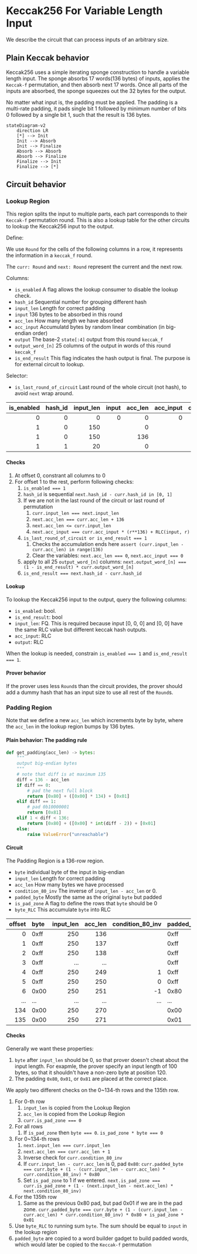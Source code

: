 # Keccak256 For Variable Length Input

We describe the circuit that can process inputs of an arbitrary size.

## Plain Keccak behavior

Keccak256 uses a simple iterating sponge construction to handle a variable length input. The sponge absorbs 17 words(136 bytes) of inputs, applies the `Keccak-f` permutation, and then absorb next 17 words. Once all parts of the inputs are absorbed, the sponge squeezes out the 32 bytes for the output.

No matter what input is, the padding must be applied. The padding is a multi-rate padding, it pads single bit 1 followed by minimum number of bits 0 followed by a single bit 1, such that the result is 136 bytes.

```mermaid
stateDiagram-v2
    direction LR
    [*] --> Init
    Init --> Absorb
    Init --> Finalize
    Absorb --> Absorb
    Absorb --> Finalize
    Finalize --> Init
    Finalize --> [*]
```

## Circuit behavior

### Lookup Region

This region splits the input to multiple parts, each part corresponds to their `Keccak-f` permutation round.
This is also a lookup table for the other circuits to lookup the Keccak256 input to the output.

Define:

We use `Round` for the cells of the following columns in a row, it represents the information in a `keccak_f` round.

The `curr: Round` and `next: Round` represent the current and the next row.

Columns:

- `is_enabled` A flag allows the lookup consumer to disable the lookup check.
- `hash_id` Sequential number for grouping different hash
- `input_len` Length for correct padding
- `input` 136 bytes to be absorbed in this round
- `acc_len` How many length we have absorbed
- `acc_input` Accumulatd bytes by random linear combination (in big-endian order)
- `output` The base-2 `state[:4]` output from this round `keccak_f`
- `output_word_[n]` 25 columns of the output in words of this round `keccak_f`
- `is_end_result` This flag indicates the hash output is final. The purpose is for external circuit to lookup.

Selector:

- `is_last_round_of_circuit` Last round of the whole circuit (not hash), to avoid `next` wrap around.

| is_enabled | hash_id | input_len | input | acc_len | acc_input | output | is_end_result | output_word_0 | output_word_1 | output_word_2 | output_word\_... |
| ---------: | ------: | --------: | ----: | ------: | --------: | -----: | ------------: | ------------: | ------------: | ------------: | ---------------: |
|          0 |       0 |         0 |     0 |       0 |         0 |      0 |             0 |             0 |             0 |             0 |                0 |
|          1 |       0 |       150 |       |       0 |           |        |             0 |               |               |               |                  |
|          1 |       0 |       150 |       |     136 |           |        |             1 |               |               |               |                  |
|          1 |       1 |        20 |       |       0 |           |        |             1 |               |               |               |                  |

#### Checks

1. At offset 0, constrant all columns to 0
2. For offset 1 to the rest, perform following checks:
   1. `is_enabled === 1`
   2. `hash_id` is sequential `next.hash_id - curr.hash_id in [0, 1]`
   3. If we are not in the last round of the circuit or last round of permutation
      1. `curr.input_len === next.input_len`
      2. `next.acc_len === curr.acc_len + 136`
      3. `next.acc_len <= curr.input_len`
      4. `next.acc_input === curr.acc_input * (r**136) + RLC(input, r)`
   4. `is_last_round_of_circuit or is_end_result === 1`
      1. Checks the accumulation ends here `assert (curr.input_len - curr.acc_len) in range(136)`
      2. Clear the variables:  `next.acc_len === 0`, `next.acc_input === 0`
   5. apply to all 25 `output_word_[n]` columns: `next.output_word_[n] === (1 - is_end_result) * curr.output_word_[n]`
   6. `is_end_result === next.hash_id - curr.hash_id`

#### Lookup

To lookup the Keccak256 input to the output, query the following columns:

- `is_enabled`: bool.
- `is_end_result`: bool
- `input_len`: FQ. This is required because input \[0, 0, 0\] and \[0, 0\] have the same RLC value but different keccak hash outputs.
- `acc_input`: RLC
- `output`: RLC

When the lookup is needed, constrain `is_enabled === 1` and `is_end_result === 1`.

#### Prover behavior

If the prover uses less `Round`s than the circuit provides, the prover should add a dummy hash that has an input size to use all rest of the `Round`s.

### Padding Region

Note that we define a new `acc_len` which increments byte by byte, where the `acc_len` in the lookup region bumps by 136 bytes.

#### Plain behavior: The padding rule

```python
def get_padding(acc_len) -> bytes:
    """
    output big-endian bytes
    """
    # note that diff is at maximum 135
    diff = 136 - acc_len
    if diff == 0:
        # pad the next full block
        return [0x80] + ([0x00] * 134) + [0x01]
    elif diff == 1:
        # pad 0b10000001
        return [0x81]
    elif 1 < diff < 136:
        return [0x80] + ([0x00] * int(diff - 2)) + [0x01]
    else:
        raise ValueError("unreachable")
```

#### Circuit

The Padding Region is a 136-row region.

- `byte` individual byte of the input in big-endian
- `input_len` Length for correct padding
- `acc_len` How many bytes we have processed
- `condition_80_inv` The inverse of `input_len - acc_len` or 0.
- `padded_byte` Mostly the same as the original `byte` but padded
- `is_pad_zone` A flag to define the rows that `byte` should be 0
- `byte_RLC` This accumulate `byte` into RLC

| offset | byte | input_len | acc_len | condition_80_inv | padded_byte | is_pad_zone | byte_RLC |
| -----: | :--- | --------: | ------: | ---------------: | :---------- | ----------: | -------- |
|      0 | 0xff |       250 |     136 |                  | 0xff        |           0 |          |
|      1 | 0xff |       250 |     137 |                  | 0xff        |           0 |          |
|      2 | 0xff |       250 |     138 |                  | 0xff        |           0 |          |
|      3 | 0xff |       ... |     ... |                  | 0xff        |           0 |          |
|      4 | 0xff |       250 |     249 |                1 | 0xff        |           0 |          |
|      5 | 0xff |       250 |     250 |                0 | 0xff        |           0 |          |
|      6 | 0x00 |       250 |     251 |               -1 | 0x80        |           1 |          |
|    ... | ...  |       ... |     ... |              ... | ...         |         ... |          |
|    134 | 0x00 |       250 |     270 |                  | 0x00        |           1 |          |
|    135 | 0x00 |       250 |     271 |                  | 0x01        |           1 |          |

#### Checks

Generally we want these properties:

1. `byte` after `input_len` should be 0, so that prover doesn't cheat about the input length. For exapmle, the prover specify an input length of 100 bytes, so that it shouldn't have a non-zero byte at position 120.
2. The padding `0x80`, `0x01`, or `0x81` are placed at the correct place.

We apply two different checks on the 0~134-th rows and the 135th row.

1. For 0-th row
   1. `input_len` is copied from the Lookup Region
   2. `acc_len` is copied from the Lookup Region
   3. `curr.is_pad_zone === 0`
2. For all rows
   1. If `is_pad_zone` then `byte === 0`. `is_pad_zone * byte === 0`
3. For 0~134-th rows
   1. `next.input_len === curr.input_len`
   2. `next.acc_len === curr.acc_len + 1`
   3. Inverse check for `curr.condition_80_inv`
   4. If `curr.input_len - curr.acc_len` is 0, pad `0x80`: `curr.padded_byte === curr.byte + (1 - (curr.input_len - curr.acc_len) * curr.condition_80_inv) * 0x80`
   5. Set `is_pad_zone` to 1 if we entered. `next.is_pad_zone === curr.is_pad_zone + (1 - (next.input_len - next.acc_len) * next.condition_80_inv)`
4. For the 135th row
   1. Same as the previous 0x80 pad, but pad 0x01 if we are in the pad zone. `curr.padded_byte === curr.byte + (1 - (curr.input_len - curr.acc_len) * curr.condition_80_inv) * 0x80 + is_pad_zone * 0x01`
5. Use `byte_RLC` to running sum `byte`. The sum should be equal to `input` in the lookup region
6. `padded_byte` are copied to a word builder gadget to build padded words, which would later be copied to the `Keccak-f` permutation
